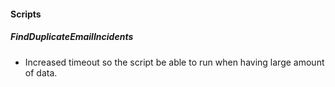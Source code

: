 
#### Scripts
##### FindDuplicateEmailIncidents
- Increased timeout so the script be able to run when having large amount of data.
